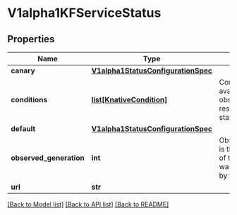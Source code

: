 # V1alpha1KFServiceStatus

## Properties
Name | Type | Description | Notes
------------ | ------------- | ------------- | -------------
**canary** | [**V1alpha1StatusConfigurationSpec**](V1alpha1StatusConfigurationSpec.md) |  | [optional] 
**conditions** | [**list[KnativeCondition]**](KnativeCondition.md) | Conditions the latest available observations of a resource&#39;s current state. | [optional] 
**default** | [**V1alpha1StatusConfigurationSpec**](V1alpha1StatusConfigurationSpec.md) |  | [optional] 
**observed_generation** | **int** | ObservedGeneration is the &#39;Generation&#39; of the Service that was last processed by the controller. | [optional] 
**url** | **str** |  | [optional] 

[[Back to Model list]](../README.md#documentation-for-models) [[Back to API list]](../README.md#documentation-for-api-endpoints) [[Back to README]](../README.md)


